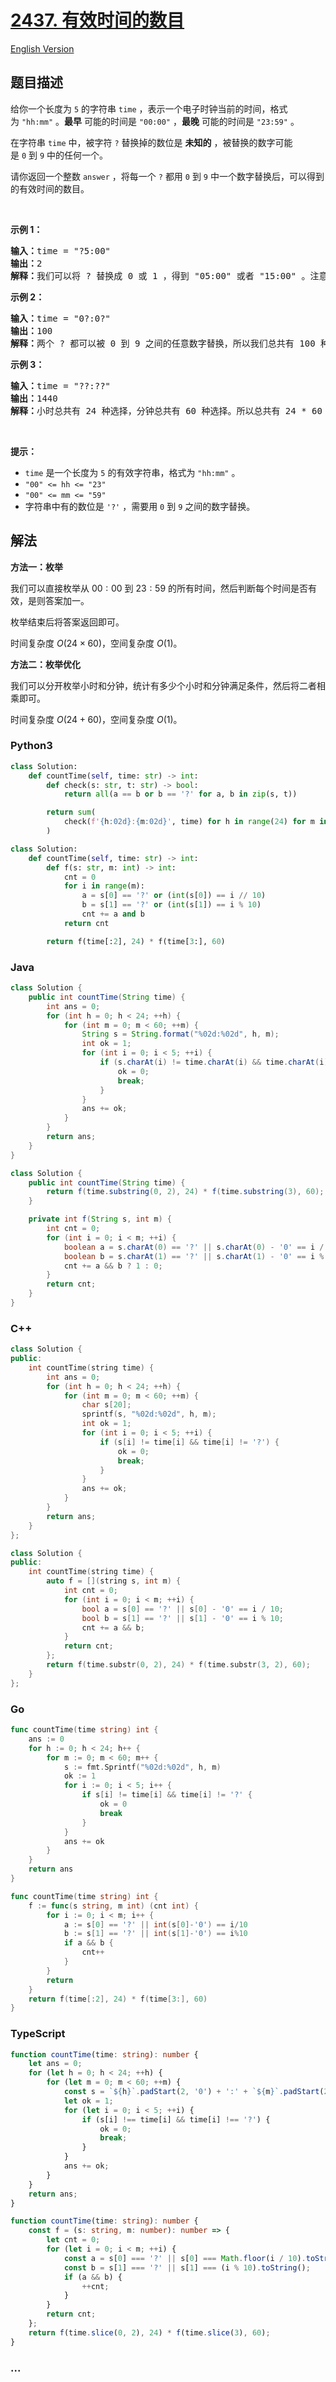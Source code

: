 # [2437. 有效时间的数目](https://leetcode.cn/problems/number-of-valid-clock-times)

[English Version](/solution/2400-2499/2437.Number%20of%20Valid%20Clock%20Times/README_EN.md)

## 题目描述

<!-- 这里写题目描述 -->

<p>给你一个长度为&nbsp;<code>5</code>&nbsp;的字符串&nbsp;<code>time</code>&nbsp;，表示一个电子时钟当前的时间，格式为&nbsp;<code>"hh:mm"</code>&nbsp;。<strong>最早</strong>&nbsp;可能的时间是&nbsp;<code>"00:00"</code>&nbsp;，<strong>最晚</strong>&nbsp;可能的时间是&nbsp;<code>"23:59"</code>&nbsp;。</p>

<p>在字符串&nbsp;<code>time</code>&nbsp;中，被字符&nbsp;<code>?</code>&nbsp;替换掉的数位是 <strong>未知的</strong>&nbsp;，被替换的数字可能是&nbsp;<code>0</code>&nbsp;到&nbsp;<code>9</code>&nbsp;中的任何一个。</p>

<p>请你返回一个整数<em>&nbsp;</em><code>answer</code>&nbsp;，将每一个 <code>?</code>&nbsp;都用<em>&nbsp;</em><code>0</code>&nbsp;到<em>&nbsp;</em><code>9</code>&nbsp;中一个数字替换后，可以得到的有效时间的数目。</p>

<p>&nbsp;</p>

<p><strong>示例 1：</strong></p>

<pre><b>输入：</b>time = "?5:00"
<b>输出：</b>2
<b>解释：</b>我们可以将 ? 替换成 0 或 1 ，得到 "05:00" 或者 "15:00" 。注意我们不能替换成 2 ，因为时间 "25:00" 是无效时间。所以我们有两个选择。
</pre>

<p><strong>示例 2：</strong></p>

<pre><b>输入：</b>time = "0?:0?"
<b>输出：</b>100
<b>解释：</b>两个 ? 都可以被 0 到 9 之间的任意数字替换，所以我们总共有 100 种选择。
</pre>

<p><strong>示例 3：</strong></p>

<pre><b>输入：</b>time = "??:??"
<b>输出：</b>1440
<b>解释：</b>小时总共有 24 种选择，分钟总共有 60 种选择。所以总共有 24 * 60 = 1440 种选择。
</pre>

<p>&nbsp;</p>

<p><strong>提示：</strong></p>

<ul>
	<li><code>time</code>&nbsp;是一个长度为 <code>5</code>&nbsp;的有效字符串，格式为&nbsp;<code>"hh:mm"</code>&nbsp;。</li>
	<li><code>"00" &lt;= hh &lt;= "23"</code></li>
	<li><code>"00" &lt;= mm &lt;= "59"</code></li>
	<li>字符串中有的数位是&nbsp;<code>'?'</code>&nbsp;，需要用&nbsp;<code>0</code>&nbsp;到&nbsp;<code>9</code>&nbsp;之间的数字替换。</li>
</ul>

## 解法

<!-- 这里可写通用的实现逻辑 -->

**方法一：枚举**

我们可以直接枚举从 $00:00$ 到 $23:59$ 的所有时间，然后判断每个时间是否有效，是则答案加一。

枚举结束后将答案返回即可。

时间复杂度 $O(24 \times 60)$，空间复杂度 $O(1)$。

**方法二：枚举优化**

我们可以分开枚举小时和分钟，统计有多少个小时和分钟满足条件，然后将二者相乘即可。

时间复杂度 $O(24 + 60)$，空间复杂度 $O(1)$。

<!-- tabs:start -->

### **Python3**

<!-- 这里可写当前语言的特殊实现逻辑 -->

```python
class Solution:
    def countTime(self, time: str) -> int:
        def check(s: str, t: str) -> bool:
            return all(a == b or b == '?' for a, b in zip(s, t))

        return sum(
            check(f'{h:02d}:{m:02d}', time) for h in range(24) for m in range(60)
        )
```

```python
class Solution:
    def countTime(self, time: str) -> int:
        def f(s: str, m: int) -> int:
            cnt = 0
            for i in range(m):
                a = s[0] == '?' or (int(s[0]) == i // 10)
                b = s[1] == '?' or (int(s[1]) == i % 10)
                cnt += a and b
            return cnt

        return f(time[:2], 24) * f(time[3:], 60)
```

### **Java**

<!-- 这里可写当前语言的特殊实现逻辑 -->

```java
class Solution {
    public int countTime(String time) {
        int ans = 0;
        for (int h = 0; h < 24; ++h) {
            for (int m = 0; m < 60; ++m) {
                String s = String.format("%02d:%02d", h, m);
                int ok = 1;
                for (int i = 0; i < 5; ++i) {
                    if (s.charAt(i) != time.charAt(i) && time.charAt(i) != '?') {
                        ok = 0;
                        break;
                    }
                }
                ans += ok;
            }
        }
        return ans;
    }
}
```

```java
class Solution {
    public int countTime(String time) {
        return f(time.substring(0, 2), 24) * f(time.substring(3), 60);
    }

    private int f(String s, int m) {
        int cnt = 0;
        for (int i = 0; i < m; ++i) {
            boolean a = s.charAt(0) == '?' || s.charAt(0) - '0' == i / 10;
            boolean b = s.charAt(1) == '?' || s.charAt(1) - '0' == i % 10;
            cnt += a && b ? 1 : 0;
        }
        return cnt;
    }
}
```

### **C++**

```cpp
class Solution {
public:
    int countTime(string time) {
        int ans = 0;
        for (int h = 0; h < 24; ++h) {
            for (int m = 0; m < 60; ++m) {
                char s[20];
                sprintf(s, "%02d:%02d", h, m);
                int ok = 1;
                for (int i = 0; i < 5; ++i) {
                    if (s[i] != time[i] && time[i] != '?') {
                        ok = 0;
                        break;
                    }
                }
                ans += ok;
            }
        }
        return ans;
    }
};
```

```cpp
class Solution {
public:
    int countTime(string time) {
        auto f = [](string s, int m) {
            int cnt = 0;
            for (int i = 0; i < m; ++i) {
                bool a = s[0] == '?' || s[0] - '0' == i / 10;
                bool b = s[1] == '?' || s[1] - '0' == i % 10;
                cnt += a && b;
            }
            return cnt;
        };
        return f(time.substr(0, 2), 24) * f(time.substr(3, 2), 60);
    }
};
```

### **Go**

```go
func countTime(time string) int {
	ans := 0
	for h := 0; h < 24; h++ {
		for m := 0; m < 60; m++ {
			s := fmt.Sprintf("%02d:%02d", h, m)
			ok := 1
			for i := 0; i < 5; i++ {
				if s[i] != time[i] && time[i] != '?' {
					ok = 0
					break
				}
			}
			ans += ok
		}
	}
	return ans
}
```

```go
func countTime(time string) int {
	f := func(s string, m int) (cnt int) {
		for i := 0; i < m; i++ {
			a := s[0] == '?' || int(s[0]-'0') == i/10
			b := s[1] == '?' || int(s[1]-'0') == i%10
			if a && b {
				cnt++
			}
		}
		return
	}
	return f(time[:2], 24) * f(time[3:], 60)
}
```

### **TypeScript**

```ts
function countTime(time: string): number {
    let ans = 0;
    for (let h = 0; h < 24; ++h) {
        for (let m = 0; m < 60; ++m) {
            const s = `${h}`.padStart(2, '0') + ':' + `${m}`.padStart(2, '0');
            let ok = 1;
            for (let i = 0; i < 5; ++i) {
                if (s[i] !== time[i] && time[i] !== '?') {
                    ok = 0;
                    break;
                }
            }
            ans += ok;
        }
    }
    return ans;
}
```

```ts
function countTime(time: string): number {
    const f = (s: string, m: number): number => {
        let cnt = 0;
        for (let i = 0; i < m; ++i) {
            const a = s[0] === '?' || s[0] === Math.floor(i / 10).toString();
            const b = s[1] === '?' || s[1] === (i % 10).toString();
            if (a && b) {
                ++cnt;
            }
        }
        return cnt;
    };
    return f(time.slice(0, 2), 24) * f(time.slice(3), 60);
}
```

### **...**

```

```

<!-- tabs:end -->
